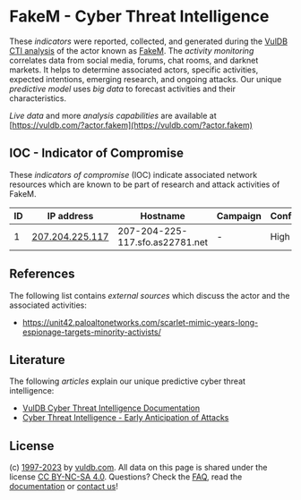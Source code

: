 # FakeM - Cyber Threat Intelligence

These _indicators_ were reported, collected, and generated during the [VulDB CTI analysis](https://vuldb.com/?kb.cti) of the actor known as [FakeM](https://vuldb.com/?actor.fakem). The _activity monitoring_ correlates data from social media, forums, chat rooms, and darknet markets. It helps to determine associated actors, specific activities, expected intentions, emerging research, and ongoing attacks. Our unique _predictive model_ uses _big data_ to forecast activities and their characteristics.

_Live data_ and more _analysis capabilities_ are available at [https://vuldb.com/?actor.fakem](https://vuldb.com/?actor.fakem)

## IOC - Indicator of Compromise

These _indicators of compromise_ (IOC) indicate associated network resources which are known to be part of research and attack activities of FakeM.

ID | IP address | Hostname | Campaign | Confidence
-- | ---------- | -------- | -------- | ----------
1 | [207.204.225.117](https://vuldb.com/?ip.207.204.225.117) | 207-204-225-117.sfo.as22781.net | - | High

## References

The following list contains _external sources_ which discuss the actor and the associated activities:

* https://unit42.paloaltonetworks.com/scarlet-mimic-years-long-espionage-targets-minority-activists/

## Literature

The following _articles_ explain our unique predictive cyber threat intelligence:

* [VulDB Cyber Threat Intelligence Documentation](https://vuldb.com/?kb.cti)
* [Cyber Threat Intelligence - Early Anticipation of Attacks](https://www.scip.ch/en/?labs.20201022)

## License

(c) [1997-2023](https://vuldb.com/?kb.changelog) by [vuldb.com](https://vuldb.com/?kb.about). All data on this page is shared under the license [CC BY-NC-SA 4.0](https://creativecommons.org/licenses/by-nc-sa/4.0/). Questions? Check the [FAQ](https://vuldb.com/?kb.faq), read the [documentation](https://vuldb.com/?kb) or [contact us](https://vuldb.com/?contact)!
